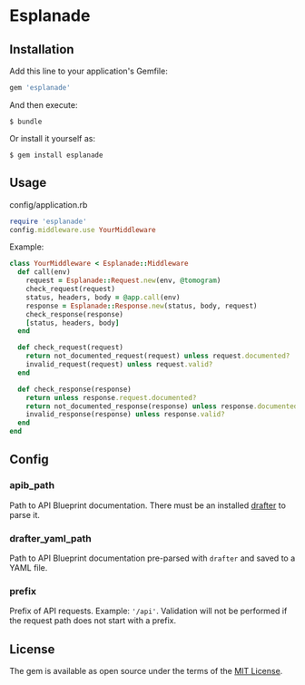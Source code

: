 # Esplanade

## Installation

Add this line to your application's Gemfile:

```ruby
gem 'esplanade'
```

And then execute:

    $ bundle

Or install it yourself as:

    $ gem install esplanade

## Usage

config/application.rb

```ruby
require 'esplanade'
config.middleware.use YourMiddleware
```

Example:
```ruby
class YourMiddleware < Esplanade::Middleware
  def call(env)
    request = Esplanade::Request.new(env, @tomogram)
    check_request(request)
    status, headers, body = @app.call(env)
    response = Esplanade::Response.new(status, body, request)
    check_response(response)
    [status, headers, body]
  end

  def check_request(request)
    return not_documented_request(request) unless request.documented?
    invalid_request(request) unless request.valid?
  end

  def check_response(response)
    return unless response.request.documented?
    return not_documented_response(response) unless response.documented?
    invalid_response(response) unless response.valid?
  end
end
```

## Config

### apib_path

Path to API Blueprint documentation. There must be an installed [drafter](https://github.com/apiaryio/drafter) to parse it.

### drafter_yaml_path

Path to API Blueprint documentation pre-parsed with `drafter` and saved to a YAML file.

### prefix

Prefix of API requests. Example: `'/api'`. Validation will not be performed if the request path does not start with a prefix.

## License

The gem is available as open source under the terms of the [MIT License](http://opensource.org/licenses/MIT).
